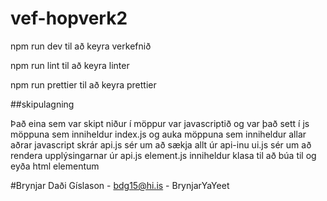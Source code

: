 # vef-hopverk2

npm run dev til að keyra verkefnið

npm run lint til að keyra linter

npm run prettier til að keyra prettier

##skipulagning

Það eina sem var skipt niður í möppur var javascriptið og var það sett í js möppuna sem inniheldur index.js og auka möppuna sem inniheldur allar aðrar javascript skrár
api.js sér um að sækja allt úr api-inu
ui.js sér um að rendera upplýsingarnar úr api.js
element.js inniheldur klasa til að búa til og eyða html elementum

#Brynjar Daði Gíslason - bdg15@hi.is - BrynjarYaYeet
